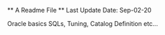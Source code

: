 ** A Readme File ** Last Update Date: Sep-02-20

Oracle basics SQLs, Tuning, Catalog Definition etc...